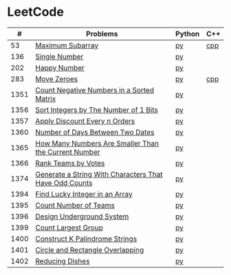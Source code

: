 # LeetCode

| # | Problems | Python | C++ |
| ----- | ----- | ----- | ----- |
| 53 | [Maximum Subarray](https://leetcode.com/problems/maximum-subarray/) | [py](https://github.com/AQZ0216/LeetCode/blob/master/MaximumSubarray/MaximumSubarray.py) | [cpp](https://github.com/AQZ0216/LeetCode/blob/master/MaximumSubarray/MaximumSubarray.cpp) |
| 136 | [Single Number](https://leetcode.com/problems/single-number/) | [py](https://github.com/AQZ0216/LeetCode/blob/master/SingleNumber/SingleNumber.py) | |
| 202 | [Happy Number](https://leetcode.com/problems/happy-number/) | [py](https://github.com/AQZ0216/LeetCode/blob/master/HappyNumber/HappyNumber.py) | |
| 283 | [Move Zeroes](https://leetcode.com/problems/move-zeroes/) | [py](https://github.com/AQZ0216/LeetCode/blob/master/MoveZeroes/MoveZeroes.py) | [cpp](https://github.com/AQZ0216/LeetCode/blob/master/MoveZeroes/MoveZeroes.cpp) |
| 1351 | [Count Negative Numbers in a Sorted Matrix](https://leetcode.com/problems/count-negative-numbers-in-a-sorted-matrix/) | [py](https://github.com/AQZ0216/LeetCode/tree/master/CountNegativeNumbersInASortedMatrix/CountNegativeNumbersInASortedMatrix.py) | |
| 1356 | [Sort Integers by The Number of 1 Bits](https://leetcode.com/problems/sort-integers-by-the-number-of-1-bits/) | [py](https://github.com/AQZ0216/LeetCode/tree/master/SortIntegersByTheNumberOf1Bits/SortIntegersByTheNumberOf1Bits.py) | |
| 1357 | [Apply Discount Every n Orders](https://leetcode.com/problems/apply-discount-every-n-orders/) | [py](https://github.com/AQZ0216/LeetCode/blob/master/ApplyDiscountEveryNOrders/ApplyDiscountEveryNOrders.py) | |
| 1360 | [Number of Days Between Two Dates](https://leetcode.com/problems/number-of-days-between-two-dates/) | [py](https://github.com/AQZ0216/LeetCode/blob/master/NumberOfDaysBetweenTwoDates/NumberOfDaysBetweenTwoDates.py) | |
| 1365 | [How Many Numbers Are Smaller Than the Current Number](https://leetcode.com/problems/how-many-numbers-are-smaller-than-the-current-number/) | [py](https://github.com/AQZ0216/LeetCode/blob/master/HowManyNumbersAreSmallerThanTheCurrentNumber/HowManyNumbersAreSmallerThanTheCurrentNumber.py) | |
| 1366 | [Rank Teams by Votes](https://leetcode.com/problems/rank-teams-by-votes/) | [py](https://github.com/AQZ0216/LeetCode/blob/master/RankTeamsByVotes/RankTeamsByVotes.py) | |
| 1374 | [Generate a String With Characters That Have Odd Counts](https://leetcode.com/problems/generate-a-string-with-characters-that-have-odd-counts/) | [py](https://github.com/AQZ0216/LeetCode/blob/master/GenerateAStringWithCharactersThatHaveOddCounts/GenerateAStringWithCharactersThatHaveOddCounts.py) | |
| 1394 | [Find Lucky Integer in an Array](https://leetcode.com/problems/find-lucky-integer-in-an-array/) | [py](https://github.com/AQZ0216/LeetCode/edit/master/FindLuckyIntegerInAnArray/FindLuckyIntegerInAnArray.py) | |
| 1395 | [Count Number of Teams](https://leetcode.com/problems/count-number-of-teams/) | [py](https://github.com/AQZ0216/LeetCode/blob/master/CountNumberOfTeams/CountNumberOfTeams.py) | |
| 1396 | [Design Underground System](https://leetcode.com/problems/design-underground-system/) | [py](https://github.com/AQZ0216/LeetCode/blob/master/DesignUndergroundSystem/DesignUndergroundSystem.py) | |
| 1399 | [Count Largest Group](https://leetcode.com/problems/count-largest-group/) | [py](https://github.com/AQZ0216/LeetCode/blob/master/CountLargestGroup/CountLargestGroup.py) | |
| 1400 | [Construct K Palindrome Strings](https://leetcode.com/problems/construct-k-palindrome-strings/) | [py](https://github.com/AQZ0216/LeetCode/blob/master/ConstructKPalindromeStrings/ConstructKPalindromeStrings.py) | |
| 1401 | [Circle and Rectangle Overlapping](https://leetcode.com/problems/circle-and-rectangle-overlapping/) | [py](https://github.com/AQZ0216/LeetCode/blob/master/CircleAndRectangleOverlapping/CircleAndRectangleOverlapping.py) | |
| 1402 | [Reducing Dishes](https://leetcode.com/problems/reducing-dishes/) | [py](https://github.com/AQZ0216/LeetCode/blob/master/ReducingDishes/ReducingDishes.py) | |
